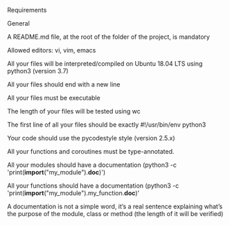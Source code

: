 Requirements

General

A README.md file, at the root of the folder of the project, is mandatory

Allowed editors: vi, vim, emacs


All your files will be interpreted/compiled on Ubuntu 18.04 LTS using python3 (version 3.7)

All your files should end with a new line

All your files must be executable

The length of your files will be tested using wc

The first line of all your files should be exactly #!/usr/bin/env python3

Your code should use the pycodestyle style (version 2.5.x)

All your functions and coroutines must be type-annotated.

All your modules should have a documentation (python3 -c 'print(__import__("my_module").__doc__)')

All your functions should have a documentation (python3 -c 'print(__import__("my_module").my_function.__doc__)'

A documentation is not a simple word, it’s a real sentence explaining what’s the purpose of the module, class or method (the length of it will be verified)
